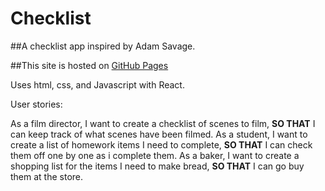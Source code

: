 # Checklist

##A checklist app inspired by Adam Savage.

##This site is hosted on [GitHub Pages](https://andrewsymes.github.io/Checklist/)

Uses html, css, and Javascript with React.

User stories:

As a film director, I want to create a checklist of scenes to film, **SO THAT** I can keep track of what scenes have been filmed.
As a student, I want to create a list of homework items I need to complete, **SO THAT** I can check them off one by one as i complete them.
As a baker, I want to create a shopping list for the items I need to make bread, **SO THAT** I can go buy them at the store.
